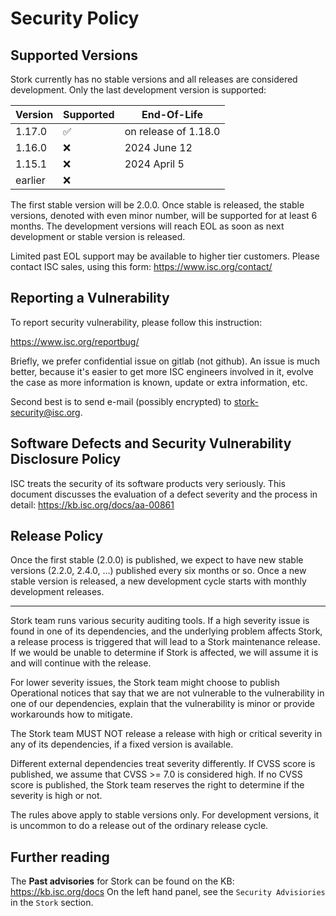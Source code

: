 # Security Policy

## Supported Versions

Stork currently has no stable versions and all releases are considered development. Only the last development version is
supported:

| Version | Supported          | End-Of-Life           |
| ------- | ------------------ | --------------------- |
| 1.17.0  | :white_check_mark: | on release of 1.18.0  |
| 1.16.0  | :x:                | 2024 June 12          |
| 1.15.1  | :x:                | 2024 April 5          |
| earlier | :x:                |                       |

The first stable version will be 2.0.0. Once stable is released, the stable versions, denoted with even minor number,
will be supported for at least 6 months. The development versions will reach EOL as soon as next development or stable
version is released.

Limited past EOL support may be available to higher tier customers.
Please contact ISC sales, using this form: https://www.isc.org/contact/

## Reporting a Vulnerability

To report security vulnerability, please follow this instruction:

https://www.isc.org/reportbug/

Briefly, we prefer confidential issue on gitlab (not github). An issue is much better, because it's easier to get more
ISC engineers involved in it, evolve the case as more information is known, update or extra information, etc.

Second best is to send e-mail (possibly encrypted) to stork-security@isc.org.

## Software Defects and Security Vulnerability Disclosure Policy

ISC treats the security of its software products very seriously. This document discusses the evaluation of a defect
severity and the process in detail: https://kb.isc.org/docs/aa-00861

## Release Policy

Once the first stable (2.0.0) is published, we expect to have new stable versions (2.2.0, 2.4.0, ...) published
every six months or so. Once a new stable version is released, a new development cycle starts with monthly
development releases.

---

Stork team runs various security auditing tools. If a high severity issue is found in one of its dependencies, and the
underlying problem affects Stork, a release process is triggered that will lead to a Stork maintenance release.
If we would be unable to determine if Stork is affected, we will assume it is and will continue with the release.

For lower severity issues, the Stork team might choose to publish Operational notices that say that we are not
vulnerable to the vulnerability in one of our dependencies, explain that the vulnerability is minor or provide
workarounds how to mitigate.

The Stork team MUST NOT release a release with high or critical severity in any of its dependencies, if a fixed version
is available.

Different external dependencies treat severity differently. If CVSS score is published, we assume that CVSS >= 7.0
is considered high. If no CVSS score is published, the Stork team reserves the right to determine if the severity
is high or not.

The rules above apply to stable versions only. For development versions, it is uncommon to do a release out of the
ordinary release cycle.


## Further reading

The **Past advisories** for Stork can be found on the KB: https://kb.isc.org/docs
On the left hand panel, see the `Security Advisiories` in the `Stork` section.
